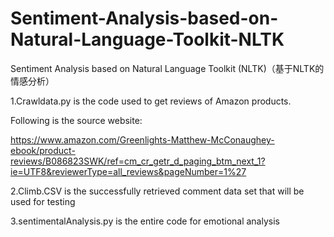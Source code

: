 # Sentiment-Analysis-based-on-Natural-Language-Toolkit-NLTK
Sentiment Analysis based on Natural Language Toolkit (NLTK)（基于NLTK的情感分析）

1.Crawldata.py is the code used to get reviews of Amazon products.

Following is the source website:

https://www.amazon.com/Greenlights-Matthew-McConaughey-ebook/product-reviews/B086823SWK/ref=cm_cr_getr_d_paging_btm_next_1?ie=UTF8&reviewerType=all_reviews&pageNumber=1%27

2.Climb.CSV is the successfully retrieved comment data set that will be used for testing

3.sentimentalAnalysis.py is the entire code for emotional analysis
